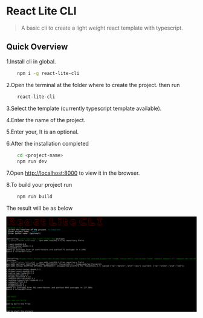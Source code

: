 # React Lite CLI
> A basic cli to create a light weight react template with typescript.


## Quick Overview

1.Install cli in global.
```sh
    npm i -g react-lite-cli
```

2.Open the terminal at the folder where to create the project. then run
```sh
    react-lite-cli
```

3.Select the template (currently typescript template available).

4.Enter the name of the project.

5.Enter your, It is an optional.

6.After the installation completed
```sh
    cd <project-name>
    npm run dev
```

7.Open [http://localhost:8000](http://localhost:8000) to view it in the browser.

8.To build your project run
```sh
    npm run build
```


The result will be as below
<p>
<img src='./img/output.png' width='600' alt='Project creation'>
</p>